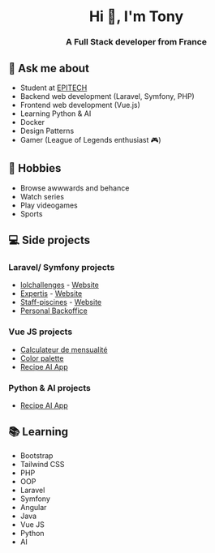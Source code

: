 <h1 align="center">Hi 👋, I'm Tony</h1>
<h3 align="center">A Full Stack developer from France</h3>

## 💬 Ask me about
- Student at [EPITECH](https://www.epitech.eu/formation-alternance/master-of-science-post-bac3/#h-decouvrez-les-15-masters-of-science-d-epitech)
- Backend web development (Laravel, Symfony, PHP)
- Frontend web development (Vue.js)
- Learning Python & AI
- Docker
- Design Patterns
- Gamer (League of Legends enthusiast 🎮)

## 📅 Hobbies
- Browse awwwards and behance 
- Watch series 
- Play videogames
- Sports

## 💻 Side projects

### Laravel/ Symfony projects
- [lolchallenges](https://github.com/TonyWTillet/lolchallenges) - [Website](https://lolchallenges.tony-tillet.com)
- [Expertis](https://github.com/TonyWTillet/expertis) - [Website](https://cabinetexpertis.fr)
- [Staff-piscines](https://github.com/TonyWTillet/Staf-piscine) - [Website](https://staff-piscines.tony-tillet.com)
- [Personal Backoffice](https://github.com/TonyWTillet/backoffice)

### Vue JS projects
- [Calculateur de mensualité](https://github.com/TonyWTillet/mortgage-calculator)
- [Color palette](https://github.com/TonyWTillet/random-color-palette)
- [Recipe AI App](https://github.com/TonyWTillet/recipe-app)

### Python & AI projects
- [Recipe AI App](https://github.com/TonyWTillet/recipe-app-backend)

## 📚 Learning
- Bootstrap
- Tailwind CSS
- PHP
- OOP
- Laravel
- Symfony
- Angular
- Java
- Vue JS
- Python
- AI
